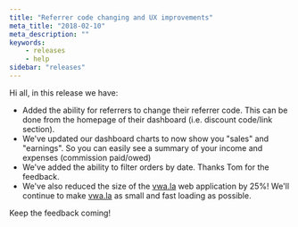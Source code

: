 ```yaml
---
title: "Referrer code changing and UX improvements"
meta_title: "2018-02-10"
meta_description: ""
keywords:
    - releases
    - help
sidebar: "releases"
---
```


Hi all, in this release we have:

*   Added the ability for referrers to change their referrer code. This can be done from the homepage of their dashboard (i.e. discount code/link section).
*   We've updated our dashboard charts to now show you "sales" and "earnings". So you can easily see a summary of your income and expenses (commission paid/owed)
*   We've added the ability to filter orders by date. Thanks Tom for the feedback.
*   We've also reduced the size of the [vwa.la](http://vwa.la) web application by 25%! We'll continue to make [vwa.la](http://vwa.la) as small and fast loading as possible.

Keep the feedback coming!